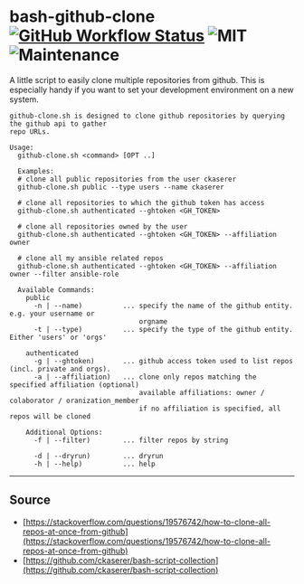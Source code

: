 # bash-github-clone [![GitHub Workflow Status](https://img.shields.io/github/workflow/status/ckaserer/bash-github-clone/CI?style=flat-square)](https://github.com/ckaserer/bash-github-clone/actions?query=workflow%3ACI) ![MIT](https://img.shields.io/badge/license-MIT-brightgreen.svg?style=flat-square) ![Maintenance](https://img.shields.io/maintenance/yes/2021?style=flat-square)

A little script to easily clone multiple repositories from github. This is especially handy if you want to set your development environment on a new system.

```Text
github-clone.sh is designed to clone github repositories by querying the github api to gather 
repo URLs.

Usage:
  github-clone.sh <command> [OPT ..]
    
  Examples:
  # clone all public repositories from the user ckaserer
  github-clone.sh public --type users --name ckaserer

  # clone all repositories to which the github token has access
  github-clone.sh authenticated --ghtoken <GH_TOKEN>

  # clone all repositories owned by the user
  github-clone.sh authenticated --ghtoken <GH_TOKEN> --affiliation owner

  # clone all my ansible related repos
  github-clone.sh authenticated --ghtoken <GH_TOKEN> --affiliation owner --filter ansible-role

  Available Commands:
    public 
      -n | --name)          ... specify the name of the github entity. e.g. your username or 
                                orgname
      -t | --type)          ... specify the type of the github entity. Either 'users' or 'orgs'

    authenticated
      -g | --ghtoken)       ... github access token used to list repos (incl. private and orgs). 
      -a | --affiliation)   ... clone only repos matching the specified affiliation (optional)
                                available affiliations: owner / colaborator / oranization_member
                                if no affiliation is specified, all repos will be cloned

    Additional Options:
      -f | --filter)        ... filter repos by string

      -d | --dryrun)        ... dryrun
      -h | --help)          ... help
```

---

## Source

* [https://stackoverflow.com/questions/19576742/how-to-clone-all-repos-at-once-from-github](https://stackoverflow.com/questions/19576742/how-to-clone-all-repos-at-once-from-github)
* [https://github.com/ckaserer/bash-script-collection](https://github.com/ckaserer/bash-script-collection)
